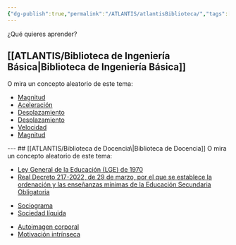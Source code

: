 ```yaml
---
{"dg-publish":true,"permalink":"/ATLANTIS/atlantisBiblioteca/","tags":["gardenEntry"]}
---
```


¿Qué quieres aprender?

## [[ATLANTIS/Biblioteca de Ingeniería Básica\|Biblioteca de Ingeniería Básica]]
O mira un concepto aleatorio de este tema:
<div><ul class="dataview list-view-ul"><li><span><a data-tooltip-position="top" aria-label="CUADERNO/INGENIERÍA BÁSICA/Magnitud.md" data-href="CUADERNO/INGENIERÍA BÁSICA/Magnitud.md" href="CUADERNO/INGENIERÍA BÁSICA/Magnitud.md" class="internal-link" target="_blank" rel="noopener">Magnitud</a></span></li><li><span><a data-tooltip-position="top" aria-label="CUADERNO/INGENIERÍA BÁSICA/Aceleración.md" data-href="CUADERNO/INGENIERÍA BÁSICA/Aceleración.md" href="CUADERNO/INGENIERÍA BÁSICA/Aceleración.md" class="internal-link" target="_blank" rel="noopener">Aceleración</a></span></li><li><span><a data-tooltip-position="top" aria-label="CUADERNO/INGENIERÍA BÁSICA/Desplazamiento.md" data-href="CUADERNO/INGENIERÍA BÁSICA/Desplazamiento.md" href="CUADERNO/INGENIERÍA BÁSICA/Desplazamiento.md" class="internal-link" target="_blank" rel="noopener">Desplazamiento</a></span></li><li><span><a data-tooltip-position="top" aria-label="CUADERNO/INGENIERÍA BÁSICA/Desplazamiento.md" data-href="CUADERNO/INGENIERÍA BÁSICA/Desplazamiento.md" href="CUADERNO/INGENIERÍA BÁSICA/Desplazamiento.md" class="internal-link" target="_blank" rel="noopener">Desplazamiento</a></span></li><li><span><a data-tooltip-position="top" aria-label="CUADERNO/INGENIERÍA BÁSICA/Velocidad.md" data-href="CUADERNO/INGENIERÍA BÁSICA/Velocidad.md" href="CUADERNO/INGENIERÍA BÁSICA/Velocidad.md" class="internal-link" target="_blank" rel="noopener">Velocidad</a></span></li><li><span><a data-tooltip-position="top" aria-label="CUADERNO/INGENIERÍA BÁSICA/Magnitud.md" data-href="CUADERNO/INGENIERÍA BÁSICA/Magnitud.md" href="CUADERNO/INGENIERÍA BÁSICA/Magnitud.md" class="internal-link" target="_blank" rel="noopener">Magnitud</a></span></li></ul></div>
---
## [[ATLANTIS/Biblioteca de Docencia\|Biblioteca de Docencia]]
O mira un concepto aleatorio de este tema:
<div><ul class="dataview list-view-ul"><li><span><a data-tooltip-position="top" aria-label="CUADERNO/DOCENCIA/NORMATIVA/Leyes y documentos/Ley General de la Educación (LGE) de 1970.md" data-href="CUADERNO/DOCENCIA/NORMATIVA/Leyes y documentos/Ley General de la Educación (LGE) de 1970.md" href="CUADERNO/DOCENCIA/NORMATIVA/Leyes y documentos/Ley General de la Educación (LGE) de 1970.md" class="internal-link" target="_blank" rel="noopener">Ley General de la Educación (LGE) de 1970</a></span></li><li><span><a data-tooltip-position="top" aria-label="CUADERNO/DOCENCIA/NORMATIVA/Leyes y documentos/Real Decreto 217-2022, de 29 de marzo, por el que se establece la ordenación y las enseñanzas mínimas de la Educación Secundaria Obligatoria.md" data-href="CUADERNO/DOCENCIA/NORMATIVA/Leyes y documentos/Real Decreto 217-2022, de 29 de marzo, por el que se establece la ordenación y las enseñanzas mínimas de la Educación Secundaria Obligatoria.md" href="CUADERNO/DOCENCIA/NORMATIVA/Leyes y documentos/Real Decreto 217-2022, de 29 de marzo, por el que se establece la ordenación y las enseñanzas mínimas de la Educación Secundaria Obligatoria.md" class="internal-link" target="_blank" rel="noopener">Real Decreto 217-2022, de 29 de marzo, por el que se establece la ordenación y las enseñanzas mínimas de la Educación Secundaria Obligatoria</a></span></li></ul></div>
<div><ul class="dataview list-view-ul"><li><span><a data-tooltip-position="top" aria-label="CUADERNO/SOCIOLOGÍA/GRUPOS SOCIALES/Sociograma.md" data-href="CUADERNO/SOCIOLOGÍA/GRUPOS SOCIALES/Sociograma.md" href="CUADERNO/SOCIOLOGÍA/GRUPOS SOCIALES/Sociograma.md" class="internal-link" target="_blank" rel="noopener">Sociograma</a></span></li><li><span><a data-tooltip-position="top" aria-label="CUADERNO/SOCIOLOGÍA/GRUPOS SOCIALES/Sociedad líquida.md" data-href="CUADERNO/SOCIOLOGÍA/GRUPOS SOCIALES/Sociedad líquida.md" href="CUADERNO/SOCIOLOGÍA/GRUPOS SOCIALES/Sociedad líquida.md" class="internal-link" target="_blank" rel="noopener">Sociedad líquida</a></span></li></ul></div>
<div><ul class="dataview list-view-ul"><li><span><a data-tooltip-position="top" aria-label="CUADERNO/PSICOLOGÍA/DESARROLLO DE LA PERSONALIDAD/Autoimagen corporal.md" data-href="CUADERNO/PSICOLOGÍA/DESARROLLO DE LA PERSONALIDAD/Autoimagen corporal.md" href="CUADERNO/PSICOLOGÍA/DESARROLLO DE LA PERSONALIDAD/Autoimagen corporal.md" class="internal-link" target="_blank" rel="noopener">Autoimagen corporal</a></span></li><li><span><a data-tooltip-position="top" aria-label="CUADERNO/PSICOLOGÍA/DESARROLLO DE LA PERSONALIDAD/Motivación intrínseca.md" data-href="CUADERNO/PSICOLOGÍA/DESARROLLO DE LA PERSONALIDAD/Motivación intrínseca.md" href="CUADERNO/PSICOLOGÍA/DESARROLLO DE LA PERSONALIDAD/Motivación intrínseca.md" class="internal-link" target="_blank" rel="noopener">Motivación intrínseca</a></span></li></ul></div>


